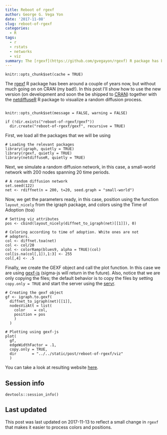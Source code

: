 ```yaml
---
title: Reboot of rgexf
author: George G. Vega Yon
date: '2017-11-08'
slug: reboot-of-rgexf
categories:
  - R
tags:
  - r
  - rstats
  - networks
  - viz
summary: The [rgexf](https://github.com/gvegayon/rgexf) R package has been around a couple of years now, but without much going on on CRAN (my bad!). In this post I'll show how to use the new version (on development and soon the be shipped to [CRAN](https://cran.r-project.org/package=rgexf)) together with the [netdiffuseR](https://github.com/USCCANA/netdiffuseR) R package to visualize a random diffusion process.
---
```


```{r, echo=FALSE}
knitr::opts_chunk$set(cache = TRUE)
```

The [rgexf](https://github.com/gvegayon/rgexf) R package has been around a couple of years now, but without much going on on CRAN (my bad!). In this post I'll show how to use the new version (on development and soon the be shipped to [CRAN](https://cran.r-project.org/package=rgexf)) together with the [netdiffuseR](https://github.com/USCCANA/netdiffuseR) R package to visualize a random diffusion process.

```{r setup, echo=FALSE, message=FALSE, warning=FALSE}

knitr::opts_chunk$set(message = FALSE, warning = FALSE)

if (!dir.exists("reboot-of-rgexf/gexf"))
  dir.create("reboot-of-rgexf/gexf", recursive = TRUE)
```


First, we load all the packages that we will be using

```{r loading}
# Loading the relevant packages
library(igraph, quietly = TRUE)
library(rgexf, quietly = TRUE)
library(netdiffuseR, quietly = TRUE)
```

Next, we simulate a random diffusion network, in this case, a small-world network with 200 nodes spanning 20 time periods.

```{r simnet}
# A random diffusion network
set.seed(122)
net <- rdiffnet(n = 200, t=20, seed.graph = "small-world")
```

Now, we get the parameters ready, in this case, position using the function `layout_nicely` from the igraph package, and colors using the Time of Adoption (toa)

```{r params}
# Setting viz attributes
pos <- cbind(layout_nicely(diffnet_to_igraph(net)[[1]]), 0)

# Coloring according to time of adoption. White ones are not
# adopters.
col <- diffnet.toa(net)
col <- col/20
col <- colorRamp(blues9, alpha = TRUE)(col)
col[is.na(col[,1]),1:3] <- 255
col[,4] <- .5
```

Finally, we create the GEXF object and call the plot function. In this case we are using [gexf-js](https://github.com/raphv/gexf-js) (sigma-js will return in the future). Also, notice that we are only copying the files; the default behavior is to copy the files by setting `copy.only = TRUE` and start the server using the [servr](https://cran.r-project.org/package=servr). 


```{r gexf}
# Creating the gexf object
gf <- igraph.to.gexf(
  diffnet_to_igraph(net)[[1]],
  nodesVizAtt = list(
    color    = col,
    position = pos
    )
  )

# Plotting using gexf-js
plot(
  gf,
  edgeWidthFactor = .1,
  copy.only = TRUE,
  dir       = "../../static/post/reboot-of-rgexf/viz"
  )

```

You can take a look at resulting website [here](viz). 

## Session info

```{r}
devtools::session_info()
```

## Last updated

This post was last updated on 2017-11-13 to reflect a small change in `rgexf` that makes it easier to process colors and positions.